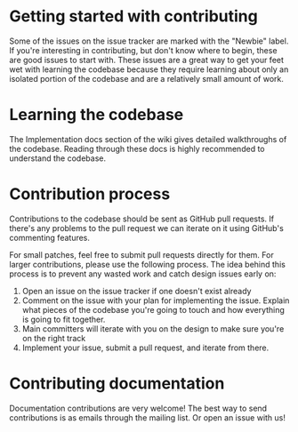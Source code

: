# Getting started with contributing

Some of the issues on the issue tracker are marked with the "Newbie" label. If you're interesting in contributing, but don't know where to begin, these are good issues to start with. These issues are a great way to get your feet wet with learning the codebase because they require learning about only an isolated portion of the codebase and are a relatively small amount of work.

# Learning the codebase

The Implementation docs section of the wiki gives detailed walkthroughs of the codebase. Reading through these docs is highly recommended to understand the codebase.

# Contribution process

Contributions to the codebase should be sent as GitHub pull requests. If there's any problems to the pull request we can iterate on it using GitHub's commenting features.

For small patches, feel free to submit pull requests directly for them. For larger contributions, please use the following process. The idea behind this process is to prevent any wasted work and catch design issues early on:

1. Open an issue on the issue tracker if one doesn't exist already
2. Comment on the issue with your plan for implementing the issue. Explain what pieces of the codebase you're going to touch and how everything is going to fit together.
3. Main committers will iterate with you on the design to make sure you're on the right track
4. Implement your issue, submit a pull request, and iterate from there.

# Contributing documentation

Documentation contributions are very welcome! The best way to send contributions is as emails through the mailing list. Or open an issue with us!